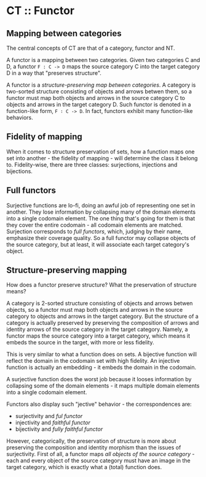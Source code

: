 # CT :: Functor

## Mapping between categories

The central concepts of CT are that of a category, functor and NT.

A functor is a mapping between two categories. Given two categories C and D, a functor `F : C -> D` maps the source category C into the target category D in a way that "preserves structure".

A functor is a *structure-preserving map between categories*. A category is two-sorted structure consisting of objects and arrows betwen them, so a functor must map both objects and arrows in the source category C to objects and arrows in the target category D. Such functor is denoted in a function-like form, `F ∶ C -> D`. In fact, functors exhibit many function-like behaviors.

## Fidelity of mapping

When it comes to structure preservation of sets, how a function maps one set into another - the fidelity of mapping - will determine the class it belong to. Fidelity-wise, there are three classes: surjections, injections and bijections.

## Full functors

Surjective functions are lo-fi, doing an awful job of representing one set in another. They lose information by collapsing many of the domain elements into a single codomain element. The one thing that's going for them is that they cover the entire codomain - all codomain elements are matched. Surjection corresponds to *full functors*, which, judging by their name, emphasize their coverage quality. So a full functor may collapse objects of the source category, but at least, it will associate each target category's object.


## Structure-preserving mapping

How does a functor preserve structure? What the preservation of structure means?

A category is 2-sorted structure consisting of objects and arrows betwen objects, so a functor must map both objects and arrows in the source category to objects and arrows in the target category. But the structure of a category is actually preserved by preserving the composition of arrows and identity arrows of the source category in the target category. Namely, a functor maps the source category into a target category, which means it embeds the source in the target, with more or less fidelity.

This is very similar to what a function does on sets. A bijective function will reflect the domain in the codomain set with high fidelity. An injective function is actually an embedding - it embeds the domain in the codomain. 

A surjective function does the worst job because it looses information by collapsing some of the domain elements - it maps multiple domain elements into a single codomain element.

Functors also display such "jective" behavior - the correspondences are:
- surjectivity and *ful functor*
- injectivity and *faithful functor*
- bijectivity and *fully faithful functor*



However, categorically, the preservation of structure is more about preserving the composition and identity morphism than the issues of surjectivity. First of all, a functor maps *all objects of the source category* - each and every object of the source category must have an image in the target category, which is exactly what a (total) function does.
